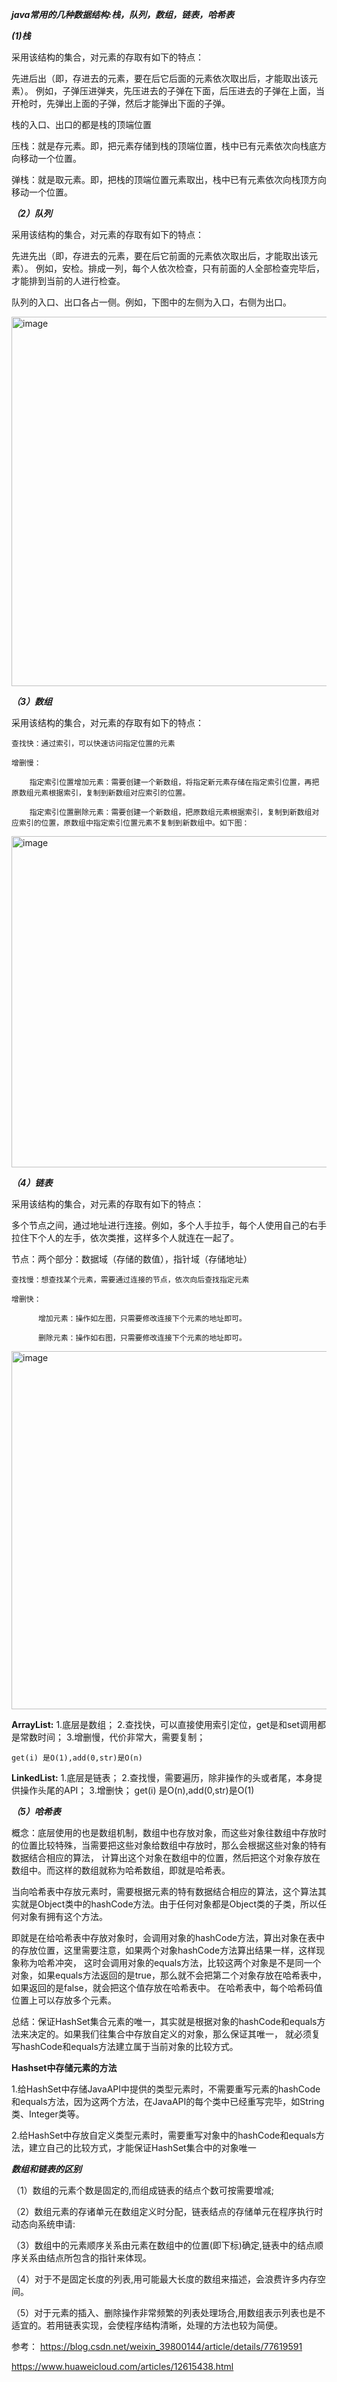***java常用的几种数据结构:栈，队列，数组，链表，哈希表***

***(1)栈***

采用该结构的集合，对元素的存取有如下的特点：

先进后出（即，存进去的元素，要在后它后面的元素依次取出后，才能取出该元素）。
例如，子弹压进弹夹，先压进去的子弹在下面，后压进去的子弹在上面，当开枪时，先弹出上面的子弹，然后才能弹出下面的子弹。

栈的入口、出口的都是栈的顶端位置

压栈：就是存元素。即，把元素存储到栈的顶端位置，栈中已有元素依次向栈底方向移动一个位置。

弹栈：就是取元素。即，把栈的顶端位置元素取出，栈中已有元素依次向栈顶方向移动一个位置。


***（2）队列***

采用该结构的集合，对元素的存取有如下的特点：

先进先出（即，存进去的元素，要在后它前面的元素依次取出后，才能取出该元素）。
例如，安检。排成一列，每个人依次检查，只有前面的人全部检查完毕后，才能排到当前的人进行检查。

队列的入口、出口各占一侧。例如，下图中的左侧为入口，右侧为出口。

<img width="591" alt="image" src="https://user-images.githubusercontent.com/67937122/161891869-a6781b42-8c9f-4a70-a1f1-0290c6af09e1.png">

***（3）数组***

采用该结构的集合，对元素的存取有如下的特点：

    查找快：通过索引，可以快速访问指定位置的元素

    增删慢：

        指定索引位置增加元素：需要创建一个新数组，将指定新元素存储在指定索引位置，再把原数组元素根据索引，复制到新数组对应索引的位置。

        指定索引位置删除元素：需要创建一个新数组，把原数组元素根据索引，复制到新数组对应索引的位置，原数组中指定索引位置元素不复制到新数组中。如下图：

<img width="530" alt="image" src="https://user-images.githubusercontent.com/67937122/161892010-a6644395-f5ad-4d28-b550-9bd44cb3ed56.png">


***（4）链表***

采用该结构的集合，对元素的存取有如下的特点：

多个节点之间，通过地址进行连接。例如，多个人手拉手，每个人使用自己的右手拉住下个人的左手，依次类推，这样多个人就连在一起了。

节点：两个部分：数据域（存储的数值），指针域（存储地址）

    查找慢：想查找某个元素，需要通过连接的节点，依次向后查找指定元素

    增删快：

          增加元素：操作如左图，只需要修改连接下个元素的地址即可。

          删除元素：操作如右图，只需要修改连接下个元素的地址即可。
          
<img width="573" alt="image" src="https://user-images.githubusercontent.com/67937122/161892089-407e29fe-c642-43cd-9082-c2e769c3f8a5.png">

**ArrayList:**
    1.底层是数组；
    2.查找快，可以直接使用索引定位，get是和set调用都是常数时间；
    3.增删慢，代价非常大，需要复制；

    get(i) 是O(1),add(0,str)是O(n)

**LinkedList:**
    1.底层是链表；
    2.查找慢，需要遍历，除非操作的头或者尾，本身提供操作头尾的API；
    3.增删快；
    get(i) 是O(n),add(0,str)是O(1)
    
    
***（5）哈希表***

概念：底层使用的也是数组机制，数组中也存放对象，而这些对象往数组中存放时的位置比较特殊，当需要把这些对象给数组中存放时，那么会根据这些对象的特有数据结合相应的算法，
计算出这个对象在数组中的位置，然后把这个对象存放在数组中。而这样的数组就称为哈希数组，即就是哈希表。

当向哈希表中存放元素时，需要根据元素的特有数据结合相应的算法，这个算法其实就是Object类中的hashCode方法。由于任何对象都是Object类的子类，所以任何对象有拥有这个方法。

即就是在给哈希表中存放对象时，会调用对象的hashCode方法，算出对象在表中的存放位置，这里需要注意，如果两个对象hashCode方法算出结果一样，这样现象称为哈希冲突，
这时会调用对象的equals方法，比较这两个对象是不是同一个对象，如果equals方法返回的是true，那么就不会把第二个对象存放在哈希表中，如果返回的是false，就会把这个值存放在哈希表中。
在哈希表中，每个哈希码值位置上可以存放多个元素。

总结：保证HashSet集合元素的唯一，其实就是根据对象的hashCode和equals方法来决定的。如果我们往集合中存放自定义的对象，那么保证其唯一，
就必须复写hashCode和equals方法建立属于当前对象的比较方式。

**Hashset中存储元素的方法**

1.给HashSet中存储JavaAPI中提供的类型元素时，不需要重写元素的hashCode和equals方法，因为这两个方法，在JavaAPI的每个类中已经重写完毕，如String类、Integer类等。

2.给HashSet中存放自定义类型元素时，需要重写对象中的hashCode和equals方法，建立自己的比较方式，才能保证HashSet集合中的对象唯一


***数组和链表的区别***

（1）数组的元素个数是固定的,而组成链表的结点个数可按需要增减;

（2）数组元素的存诸单元在数组定义时分配，链表结点的存储单元在程序执行时动态向系统申请:

（3）数组中的元素顺序关系由元素在数组中的位置(即下标)确定,链表中的结点顺序关系由结点所包含的指针来体现。

（4）对于不是固定长度的列表,用可能最大长度的数组来描述，会浪费许多内存空间。

（5）对于元素的插入、删除操作非常频繁的列表处理场合,用数组表示列表也是不适宜的。若用链表实现，会使程序结构清晰，处理的方法也较为简便。




参考：
https://blog.csdn.net/weixin_39800144/article/details/77619591

https://www.huaweicloud.com/articles/12615438.html
